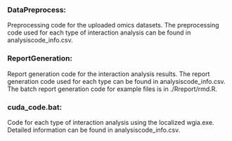 ### DataPreprocess:
Preprocessing code for the uploaded omics datasets. The preprocessing code used for each type of interaction analysis can be found in analysiscode_info.csv. 
### ReportGeneration:
Report generation code for the interaction analysis results. The report generation code used for each type can be found in analysiscode_info.csv. The batch report generation code for example files is in ./Rreport/rmd.R.
### cuda_code.bat:
Code for each type of interaction analysis using the localized wgia.exe. Detailed information can be found in analysiscode_info.csv.


    
